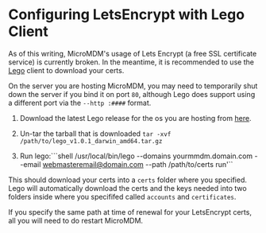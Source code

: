 # Configuring LetsEncrypt with Lego Client

As of this writing, MicroMDM's usage of Lets Encrypt (a free SSL certificate service) is currently broken. In the meantime, it is recommended to use the [Lego](https://github.com/xenolf/lego) client to download your certs.

On the server you are hosting MicroMDM, you may need to temporarily shut down the server if you bind it on port `80`, although Lego does support using a different port via the `--http :####` format.

1. Download the latest Lego release for the os you are hosting from [here](https://github.com/xenolf/lego/releases/latest).

2. Un-tar the tarball that is downloaded `tar -xvf /path/to/lego_v1.0.1_darwin_amd64.tar.gz`

3. Run lego:```shell /usr/local/bin/lego --domains yourmmdm.domain.com --email webmasteremail@domain.com --path /path/to/certs run'``

This should download your certs into a `certs` folder where you specified. Lego will automatically download the certs and the keys needed into two folders inside where you specififed called `accounts` and `certificates`.

If you specify the same path at time of renewal for your LetsEncrypt certs, all you will need to do restart MicroMDM.
